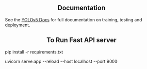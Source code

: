## <div align="center">Documentation</div>

See the [YOLOv5 Docs](https://docs.ultralytics.com) for full documentation on training, testing and deployment.

## <div align="center">To Run Fast API server </div>
pip install -r requirements.txt

uvicorn serve:app --reload --host localhost --port 9000

